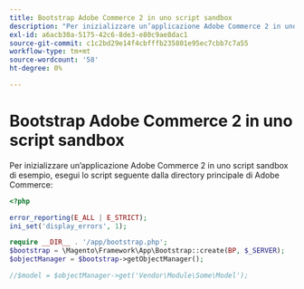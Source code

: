 ```yaml
---
title: Bootstrap Adobe Commerce 2 in uno script sandbox
description: "Per inizializzare un’applicazione Adobe Commerce 2 in uno script sandbox di esempio, esegui lo script seguente dalla directory principale di Adobe Commerce:"
exl-id: a6acb30a-5175-42c6-8de3-e80c9ae8dac1
source-git-commit: c1c2bd29e14f4cbfffb235801e95ec7cbb7c7a55
workflow-type: tm+mt
source-wordcount: '58'
ht-degree: 0%

---
```


# Bootstrap Adobe Commerce 2 in uno script sandbox

Per inizializzare un’applicazione Adobe Commerce 2 in uno script sandbox di esempio, esegui lo script seguente dalla directory principale di Adobe Commerce:

```php
<?php

error_reporting(E_ALL | E_STRICT);
ini_set('display_errors', 1);

require __DIR__ . '/app/bootstrap.php';
$bootstrap = \Magento\Framework\App\Bootstrap::create(BP, $_SERVER);
$objectManager = $bootstrap->getObjectManager();

//$model = $objectManager->get('Vendor\Module\Some\Model');
```

